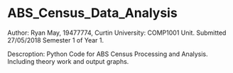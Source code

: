 # ABS_Census_Data_Analysis
Author: Ryan May, 19477774, 
Curtin University: COMP1001 Unit. 
Submitted 27/05/2018 Semester 1 of Year 1.

Descroption:
  Python Code for ABS Census Processing and Analysis. Including theory work and output graphs. 

